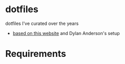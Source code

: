 # dotfiles
dotfiles I've curated over the years
* [based on this website](https://alexpearce.me/2016/02/managing-dotfiles-with-stow/) and Dylan Anderson's setup

# Requirements

